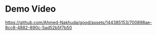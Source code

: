 # Demo Video
https://github.com/Ahmed-Nakhuda/good/assets/144385153/700898ae-8cc8-4882-890c-5ad52b5f7b50



